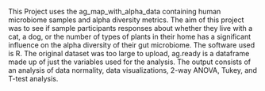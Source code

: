 This Project uses the ag_map_with_alpha_data containing human microbiome samples and alpha diversity metrics. 
The aim of this project was to see if sample participants responses about whether they live with a cat, a dog, or the number of types of plants in their home has a significant influence on the alpha diversity of their gut microbiome. 
The software used is R. The original dataset was too large to upload, ag.ready is a dataframe made up of just the variables used for the analysis. 
The output consists of an analysis of data normality, data visualizations, 2-way ANOVA, Tukey, and T-test analysis. 
